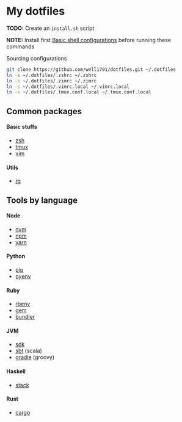 # My dotfiles

**TODO:** Create an `install.sh` script

**NOTE:** Install first [Basic shell configurations](#basic-shell-configurations)
before running these commands

Sourcing configurations

```sh
git clone https://github.com/well1791/dotfiles.git ~/.dotfiles
ln -s ~/.dotfiles/.zshrc ~/.zshrc
ln -s ~/.dotfiles/.zimrc ~/.zimrc
ln -s ~/.dotfiles/.vimrc.local ~/.vimrc.local
ln -s ~/.dotfiles/.tmux.conf.local ~/.tmux.conf.local
```

## Common packages

#### Basic stuffs
- [zsh](https://github.com/well1791/zim.git#installation)
- [tmux](https://github.com/well1791/.tmux.git#installation)
- [vim](https://github.com/spf13/spf13-vim/#linux-nix-mac-osx-installation)

#### Utils
- [rg](https://github.com/BurntSushi/ripgrep#installation)

## Tools by language

#### Node
- [nvm](https://github.com/creationix/nvm#install-script)
- [npm](https://www.npmjs.com)
- [yarn](https://yarnpkg.com/en/docs/install#linux-tab)

#### Python
- [pip](https://pip.pypa.io/en/latest/installing)
- [pyenv](https://github.com/pyenv/pyenv#installation)

#### Ruby
- [rbenv](https://github.com/rbenv/rbenv#installation)
- [gem](https://rubygems.org)
- [bundler](http://bundler.io/#getting-started)

#### JVM
- [sdk](http://sdkman.io/install.html)
- [sbt](http://www.scala-sbt.org/1.x/docs/index.html#Install) (scala)
- [gradle](https://gradle.org/) (groovy)

#### Haskell
- [stack](https://docs.haskellstack.org/en/stable/README/#how-to-install)

#### Rust
- [cargo](http://doc.crates.io/#installing)
